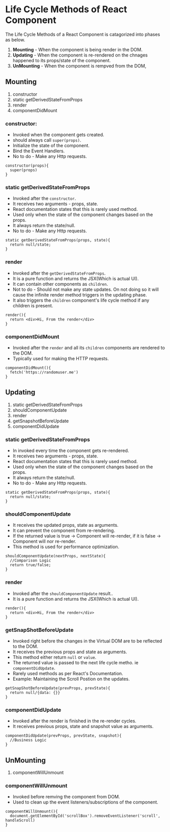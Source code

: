 # Life Cycle Methods of React Component

The Life Cycle Methods of a React Component is catagorized into phases as below.

1. **Mounting** - When the component is being render in the DOM.
2. **Updating** - When the component is re-rendered on the chnages happened to its props/state of the component.
3. **UnMounting** - When the component is rempved from the DOM,

## Mounting

1. constructor
2. static getDerivedStateFromProps
3. render
4. componentDidMount

### constructor:

- Invoked when the component gets created.
- should always call `super(props)`.
- Initialize the state of the component.
- Bind the Event Handlers.
- No to do - Make any Http requests.

```
constructor(props){
  super(props)
}
```

### static getDerivedStateFromProps

- Invoked after the `constructor`.
- It receives two arguments - props, state.
- React documentation states that this is rarely used method.
- Used only when the state of the component changes based on the props.
- It always return the state/null.
- No to do - Make any Http requests.

```
static getDerivedStateFromProps(props, state){
  return null/state;
}
```

### render

- Invoked after the `getDerivedStateFromProps`.
- It is a pure function and returns the JSX(Which is actual UI).
- It can contain other components as `children`.
- Not to do - Should not make any state updates. On not doing so it will cause the infinite render method triggers in the updating phase.
- It also triggers the `children` component's life cycle method if any children is present.

```
render(){
  return <div>Hi, From the render</div>
}
```

### componentDidMount

- Invoked after the `render` and all its `children` components are rendered to the DOM.
- Typically used for making the HTTP requests.

```
componentDidMount(){
  fetch('https://randomuser.me')
}
```

## Updating

1. static getDerivedStateFromProps
2. shouldComponentUpdate
3. render
4. getSnapshotBeforeUpdate
5. componentDidUpdate

### static getDerivedStateFromProps

- In invoked every time the component gets re-rendered.
- It receives two arguments - props, state.
- React documentation states that this is rarely used method.
- Used only when the state of the component changes based on the props.
- It always return the state/null.
- No to do - Make any Http requests.

```
static getDerivedStateFromProps(props, state){
  return null/state;
}
```

### shouldComponentUpdate

- It receives the updated props, state as arguments.
- It can prevent the component from re-rendering.
- If the returned value is true -> Component will re-render, if it is false -> Component will nor re-render.
- This method is used for performance optimization.

```
shouldComponentUpdate(nextProps, nextState){
  //Comparison Logic
  return true/false;
}
```

### render

- Invoked after the `shouldComponentUpdate` result..
- It is a pure function and returns the JSX(Which is actual UI).

```
render(){
  return <div>Hi, From the render</div>
}
```

### getSnapShotBeforeUpdate

- Invoked right before the changes in the Virtual DOM are to be reflected to the DOM.
- It receives the previous props and state as arguments.
- This method either return `null` or `value`.
- The returned value is passed to the next life cycle metho. ie `componentDidUpdate`.
- Rarely used methods as per React's Documentation.
- Example: Maintaining the Scroll Postion on the updates.

```
getSnapShotBeforeUpdate(prevProps, prevState){
  return null/{data: {}}
}
```

### componentDidUpdate

- Invoked after the render is finished in the re-render cycles.
- It receives previous props, state and snapshot value as arguments.

```
componentDidUpdate(prevProps, prevState, snapshot){
  //Business Logic
}
```

## UnMounting

1. componentWillUnmount

### componentWillUnmount

- Invoked before remving the component from DOM.
- Used to clean up the event listeners/subscriptions of the component.

```
componentWillUnmount(){
  document.getElementById('scrollBox').removeEventListener('scroll', handleScroll)
}
```
